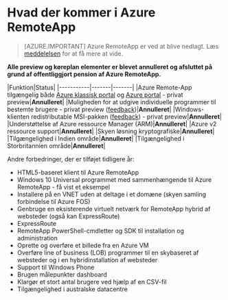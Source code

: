 <properties
    pageTitle="Hvad der kommer i Azure RemoteApp | Microsoft Azure"
    description="Få mere at vide, når nye funktioner til Azure RemoteApp bliver tilgængelig"
    services="remoteapp"
    documentationCenter=""
    authors="lizap"
    manager="mbaldwin" />

<tags
    ms.service="remoteapp"
    ms.workload="compute"
    ms.tgt_pltfrm="NA"
    ms.devlang="NA"
    ms.topic="article"
    ms.date="09/19/2016"
    ms.author="elizapo" />

# <a name="whats-coming-in-azure-remoteapp"></a>Hvad der kommer i Azure RemoteApp

> [AZURE.IMPORTANT]
> Azure RemoteApp er ved at blive nedlagt. Læs [meddelelsen](https://go.microsoft.com/fwlink/?linkid=821148) for at få mere at vide.

**Alle preview og køreplan elementer er blevet annulleret og afsluttet på grund af offentliggjort pension af Azure RemoteApp.**

|Funktion|Status|
|-----------|-------|-------|
|Azure Remote-App tilgængelig både [Azure klassisk portal](http://manage.windowsazure.com) og [Azure portal](https://portal.azure.com) - privat preview|**Annulleret**|
|Muligheden for at udgive individuelle programmer til bestemte brugere - privat preview ([feedback](https://feedback.azure.com/forums/247748-azure-remoteapp/suggestions/6067043-allow-the-ability-to-publish-specific-apps-to-spec/))|**Annulleret**|
|Windows-klienten redistributable MSI-pakken ([feedback](https://feedback.azure.com/forums/247748-azure-remoteapp/suggestions/6627191-client-deployment-provide-an-msi-package-to-allo/)) - privat preview|**Annulleret**|
|Understøttelse af Azure ressource Manager (ARM)|**Annulleret**|
|Azure v2 ressource support|**Annulleret**|
|Skyen løsning kryptografiske|**Annulleret**|
|Tilgængelighed i Indien område|**Annulleret**|
|Tilgængelighed i Storbritannien område|**Annulleret**|


Andre forbedringer, der er tilføjet tidligere år:

- HTML5-baseret klient til Azure RemoteApp
- Windows 10 Universal programmet med sammenhængende til Azure RemoteApp - få vist et eksempel
- Installere på en VNET uden at deltage i et domæne (skyen samling forbindelse til Azure FOS)
- Genbruge en eksisterende virtuelt netværk for RemoteApp hybrid af websteder (også kan ExpressRoute)
- ExpressRoute
- RemoteApp PowerShell-cmdletter og SDK til installation og administration
- Oprette og overføre et billede fra en Azure VM
- Overføre line of business (LOB) programmer til en skybaseret af websteder og i en hybridinstallation af websteder
- Support til Windows Phone
- Brugen målepunkter dashboard
- Klargør et stort antal brugere ved hjælp af en CSV-fil
- Tilgængelighed i australske datacentre
 